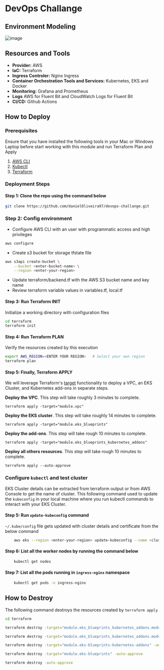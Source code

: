 # DevOps Challange

## Environment Modeling
<p align="center">

![image](https://user-images.githubusercontent.com/78129381/153622350-dcaf792f-0704-4426-916a-1551dd9fe8b9.png)

</p>

## Resources and Tools

- **Provider:** AWS
- **IaC:** Terraform
- **Ingress Controler:** Nginx Ingress
- **Container Orchestration Tools and Services:** Kubernetes, EKS and Docker
- **Monitoring:** Grafana and Prometheus
- **Logs** AWS for Fluent Bit and CloudWatch Logs for Fluent Bit
- **CI/CD:** Github Actions

## How to Deploy

### Prerequisites

Ensure that you have installed the following tools in your Mac or Windows Laptop before start working with this module and run Terraform Plan and Apply

1. [AWS CLI](https://docs.aws.amazon.com/cli/latest/userguide/install-cliv2.html)
2. [Kubectl](https://Kubernetes.io/docs/tasks/tools/)
3. [Terraform](https://learn.hashicorp.com/tutorials/terraform/install-cli)

### Deployment Steps

#### Step 1: Clone the repo using the command below

```sh
git clone https://github.com/danielOliveira97/devops-challange.git
```

### Step 2: Config environment
* Configure AWS CLI with an user with programmatic access and high privileges
```sh
aws configure
```
* Create s3 bucket for storage tfstate file
  
```sh
aws s3api create-bucket \
    --bucket <enter-bucket-name> \
    --region <enter-your-region>
```
* Update terraform/backend.tf with the AWS S3 bucket name and key name
*  Review terraform variable values in variables.tf, local.tf

#### Step 3: Run Terraform INIT

Initialize a working directory with configuration files

```sh
cd terraform
terraform init
```

#### Step 4: Run Terraform PLAN

Verify the resources created by this execution

```sh
export AWS_REGION=<ENTER YOUR REGION>   # Select your own region
terraform plan
```

#### Step 5: Finally, Terraform APPLY

We will leverage Terraform's [target](https://learn.hashicorp.com/tutorials/terraform/resource-targeting?in=terraform/cli) functionality to deploy a VPC, an EKS Cluster, and Kubernetes add-ons in separate steps.

**Deploy the VPC**. This step will take roughly 3 minutes to complete.

```
terraform apply -target="module.vpc"
```

**Deploy the EKS cluster**. This step will take roughly 14 minutes to complete.

```
terraform apply -target="module.eks_blueprints"
```

**Deploy the add-ons**. This step will take rough 10 minutes to complete.

```
terraform apply -target="module.eks_blueprints_kubernetes_addons"
```

**Deploy all others resources**. This step will take rough 10 minutes to complete.

```
terraform apply --auto-approve
```

### Configure `kubectl` and test cluster

EKS Cluster details can be extracted from terraform output or from AWS Console to get the name of cluster.
This following command used to update the `kubeconfig` in your local machine where you run kubectl commands to interact with your EKS Cluster.

#### Step 5: Run `update-kubeconfig` command

`~/.kube/config` file gets updated with cluster details and certificate from the below command

```sh
    aws eks --region <enter-your-region> update-kubeconfig --name <cluster-name>
```

#### Step 6: List all the worker nodes by running the command below

```sh
    kubectl get nodes
```

#### Step 7: List all the pods running in `ingress-nginx` namespace

```sh
    kubectl get pods -n ingress-nginx
```

## How to Destroy

The following command destroys the resources created by `terraform apply`

```sh
cd terraform

terraform destroy -target="module.eks_blueprints_kubernetes_addons.module.ingress_nginx[0]" -auto-approve

terraform destroy -target="module.eks_blueprints_kubernetes_addons.module.aws_load_balancer_controller[0]" -auto-approve

terraform destroy -target="module.eks-blueprints-kubernetes-addons" -auto-approve

terraform destroy -target="module.eks-blueprints" -auto-approve

terraform destroy -auto-approve
```